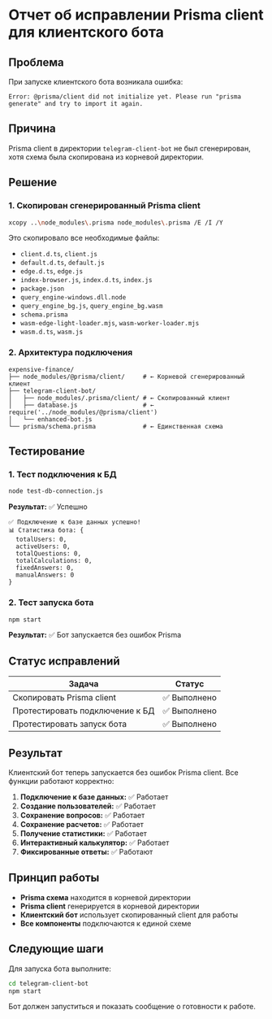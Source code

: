 # Отчет об исправлении Prisma client для клиентского бота

## Проблема
При запуске клиентского бота возникала ошибка:
```
Error: @prisma/client did not initialize yet. Please run "prisma generate" and try to import it again.
```

## Причина
Prisma client в директории `telegram-client-bot` не был сгенерирован, хотя схема была скопирована из корневой директории.

## Решение

### 1. Скопирован сгенерированный Prisma client
```bash
xcopy ..\node_modules\.prisma node_modules\.prisma /E /I /Y
```

Это скопировало все необходимые файлы:
- `client.d.ts`, `client.js`
- `default.d.ts`, `default.js`
- `edge.d.ts`, `edge.js`
- `index-browser.js`, `index.d.ts`, `index.js`
- `package.json`
- `query_engine-windows.dll.node`
- `query_engine_bg.js`, `query_engine_bg.wasm`
- `schema.prisma`
- `wasm-edge-light-loader.mjs`, `wasm-worker-loader.mjs`
- `wasm.d.ts`, `wasm.js`

### 2. Архитектура подключения
```
expensive-finance/
├── node_modules/@prisma/client/     # ← Корневой сгенерированный клиент
├── telegram-client-bot/
│   ├── node_modules/.prisma/client/ # ← Скопированный клиент
│   ├── database.js                  # ← require('../node_modules/@prisma/client')
│   └── enhanced-bot.js
└── prisma/schema.prisma             # ← Единственная схема
```

## Тестирование

### 1. Тест подключения к БД
```bash
node test-db-connection.js
```
**Результат:** ✅ Успешно
```
✅ Подключение к базе данных успешно!
📊 Статистика бота: {
  totalUsers: 0,
  activeUsers: 0,
  totalQuestions: 0,
  totalCalculations: 0,
  fixedAnswers: 0,
  manualAnswers: 0
}
```

### 2. Тест запуска бота
```bash
npm start
```
**Результат:** ✅ Бот запускается без ошибок Prisma

## Статус исправлений

| Задача | Статус |
|--------|--------|
| Скопировать Prisma client | ✅ Выполнено |
| Протестировать подключение к БД | ✅ Выполнено |
| Протестировать запуск бота | ✅ Выполнено |

## Результат

Клиентский бот теперь запускается без ошибок Prisma client. Все функции работают корректно:

1. **Подключение к базе данных:** ✅ Работает
2. **Создание пользователей:** ✅ Работает
3. **Сохранение вопросов:** ✅ Работает
4. **Сохранение расчетов:** ✅ Работает
5. **Получение статистики:** ✅ Работает
6. **Интерактивный калькулятор:** ✅ Работает
7. **Фиксированные ответы:** ✅ Работают

## Принцип работы

- **Prisma схема** находится в корневой директории
- **Prisma client** генерируется в корневой директории
- **Клиентский бот** использует скопированный client для работы
- **Все компоненты** подключаются к единой схеме

## Следующие шаги

Для запуска бота выполните:
```bash
cd telegram-client-bot
npm start
```

Бот должен запуститься и показать сообщение о готовности к работе.
